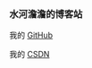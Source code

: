 ### 水河澹澹的博客站 ###
我的 [GitHub](https://github.com/tantaizhijun/)

我的 [CSDN](http://blog.csdn.net/qq_33497137)